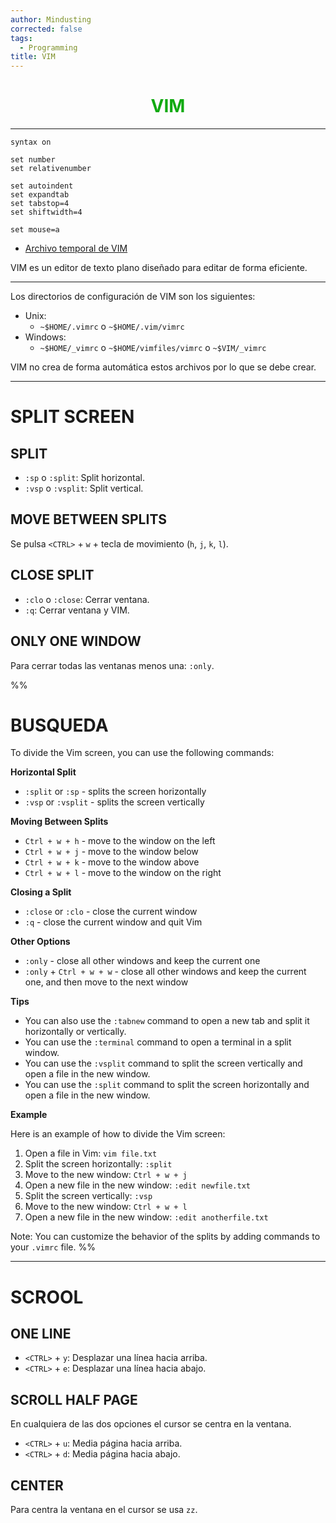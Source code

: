 ```yaml
---
author: Mindusting
corrected: false
tags:
  - Programming
title: VIM
---
```


<h1 style="text-align:center;color:#11AA11;">VIM</h1>

---

```vimrc
syntax on

set number
set relativenumber

set autoindent
set expandtab
set tabstop=4
set shiftwidth=4

set mouse=a
```

- [Archivo temporal de VIM](temp_VIM.md)

VIM es un editor de texto plano diseñado para editar de forma eficiente.

---

Los directorios de configuración de VIM son los siguientes:

- Unix:
    - `~$HOME/.vimrc` o `~$HOME/.vim/vimrc`
- Windows:
    - `~$HOME/_vimrc` o `~$HOME/vimfiles/vimrc` o `~$VIM/_vimrc`

VIM no crea de forma automática estos archivos por lo que se debe crear.

---

# SPLIT SCREEN

## SPLIT

- `:sp` o `:split`: Split horizontal.
- `:vsp` o `:vsplit`: Split vertical.

## MOVE BETWEEN SPLITS

Se pulsa `<CTRL>` + `w` + tecla de movimiento (`h`, `j`, `k`, `l`).

## CLOSE SPLIT

- `:clo` o `:close`: Cerrar ventana.
- `:q`: Cerrar ventana y VIM.

## ONLY ONE WINDOW

Para cerrar todas las ventanas menos una: `:only`.

%%
# BUSQUEDA

To divide the Vim screen, you can use the following commands:

**Horizontal Split**

- `:split` or `:sp` - splits the screen horizontally
- `:vsp` or `:vsplit` - splits the screen vertically

**Moving Between Splits**

- `Ctrl + w + h` - move to the window on the left
- `Ctrl + w + j` - move to the window below
- `Ctrl + w + k` - move to the window above
- `Ctrl + w + l` - move to the window on the right

**Closing a Split**

- `:close` or `:clo` - close the current window
- `:q` - close the current window and quit Vim

**Other Options**

- `:only` - close all other windows and keep the current one
- `:only` + `Ctrl + w + w` - close all other windows and keep the current one, and then move to the next window

**Tips**

- You can also use the `:tabnew` command to open a new tab and split it horizontally or vertically.
- You can use the `:terminal` command to open a terminal in a split window.
- You can use the `:vsplit` command to split the screen vertically and open a file in the new window.
- You can use the `:split` command to split the screen horizontally and open a file in the new window.

**Example**

Here is an example of how to divide the Vim screen:

1. Open a file in Vim: `vim file.txt`
2. Split the screen horizontally: `:split`
3. Move to the new window: `Ctrl + w + j`
4. Open a new file in the new window: `:edit newfile.txt`
5. Split the screen vertically: `:vsp`
6. Move to the new window: `Ctrl + w + l`
7. Open a new file in the new window: `:edit anotherfile.txt`

Note: You can customize the behavior of the splits by adding commands to your `.vimrc` file.
%%

---

# SCROOL

## ONE LINE

- `<CTRL>` + `y`: Desplazar una línea hacia arriba.
- `<CTRL>` + `e`: Desplazar una línea hacia abajo.

## SCROLL HALF PAGE

En cualquiera de las dos opciones el cursor se centra en la ventana.

- `<CTRL>` + `u`: Media página hacia arriba.
- `<CTRL>` + `d`: Media página hacia abajo.

## CENTER

Para centra la ventana en el cursor se usa `zz`.
